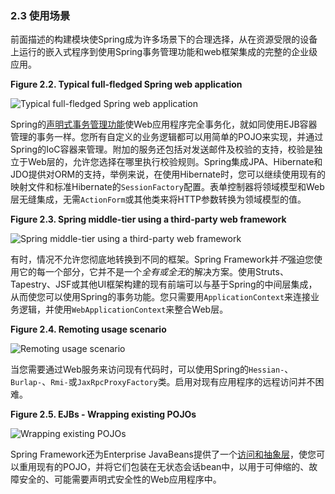 ### 2.3 使用场景

前面描述的构建模块使Spring成为许多场景下的合理选择，从在资源受限的设备上运行的嵌入式程序到使用Spring事务管理功能和web框架集成的完整的企业级应用。

**Figure 2.2. Typical full-fledged Spring web application**

![Typical full-fledged Spring web application](../images/2.2overview-full.png)

Spring的[声明式事务管理功能](../V.Data_Access/17.5.Declarative_transaction_management.md)使Web应用程序完全事务化，就如同使用EJB容器管理的事务一样。您所有自定义的业务逻辑都可以用简单的POJO来实现，并通过Spring的IoC容器来管理。附加的服务还包括对发送邮件及校验的支持，校验是独立于Web层的，允许您选择在哪里执行校验规则。Spring集成JPA、Hibernate和JDO提供对ORM的支持，举例来说，在使用Hibernate时，您可以继续使用现有的映射文件和标准Hibernate的`SessionFactory`配置。表单控制器将领域模型和Web层无缝集成，无需`ActionForm`或其他类来将HTTP参数转换为领域模型的值。

**Figure 2.3. Spring middle-tier using a third-party web framework**

![Spring middle-tier using a third-party web framework](../images/2.3overview-thirdparty-web.png)

有时，情况不允许您彻底地转换到不同的框架。Spring Framework并*不*强迫您使用它的每一个部分，它并不是一个*全有或全无*的解决方案。使用Struts、Tapestry、JSF或其他UI框架构建的现有前端可以与基于Spring的中间层集成，从而使您可以使用Spring的事务功能。您只需要用`ApplicationContext`来连接业务逻辑，并使用`WebApplicationContext`来整合Web层。

**Figure 2.4. Remoting usage scenario**

![Remoting usage scenario](../images/2.4overview-remoting.png)

当您需要通过Web服务来访问现有代码时，可以使用Spring的`Hessian-`、`Burlap-`、`Rmi-`或`JaxRpcProxyFactory`类。启用对现有应用程序的远程访问并不困难。

**Figure 2.5. EJBs - Wrapping existing POJOs**

![Wrapping existing POJOs](../images/2.5overview-ejb.png)

Spring Framework还为Enterprise JavaBeans提供了一个[访问和抽象层](..VII.Integration/29.Enterprise_JavaBeans_\(EJB\)_integration.md)，使您可以重用现有的POJO，并将它们包装在无状态会话bean中，以用于可伸缩的、故障安全的、可能需要声明式安全性的Web应用程序中。
